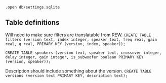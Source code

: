 
`.open db/settings.sqlite`

## Table definitions

Will need to make sure filters are translatable from REW.
`CREATE TABLE filters (version text, index integer, speaker text, freq real, gain real, q real, PRIMARY KEY (version, index, speaker));`

`CREATE TABLE speakers (version text, speaker text, crossover integer, delay integer, gain integer, is_subwoofer boolean PRIMARY KEY (version, speaker));`

Description should include something about the version.
`CREATE TABLE versions (version text PRIMARY KEY, description text);`